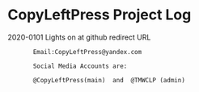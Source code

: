 # CopyLeftPress Project Log

2020-0101  Lights on at github redirect URL

           Email:CopyLeftPress@yandex.com
	
           Social Media Accounts are:
	
           @CopyLeftPress(main)  and  @TMWCLP (admin)
          
